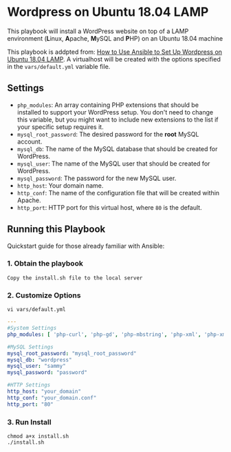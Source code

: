 # Wordpress on Ubuntu 18.04 LAMP

This playbook will install a WordPress website on top of a LAMP environment (**L**inux, **A**pache, **M**ySQL and **P**HP) on an Ubuntu 18.04 machine

This playbook is addpted from:  [How to Use Ansible to Set Up Wordpress on Ubuntu 18.04 LAMP](https://www.digitalocean.com/community/tutorials/how-to-use-ansible-to-install-and-set-up-wordpress-with-lamp-on-ubuntu-18-04). A virtualhost will be created with the options specified in the `vars/default.yml` variable file.

## Settings

- `php_modules`:  An array containing PHP extensions that should be installed to support your WordPress setup. You don't need to change this variable, but you might want to include new extensions to the list if your specific setup requires it.
- `mysql_root_password`: The desired password for the **root** MySQL account.
- `mysql_db`: The name of the MySQL database that should be created for WordPress.
- `mysql_user`: The name of the MySQL user that should be created for WordPress.
- `mysql_password`: The password for the new MySQL user.
- `http_host`: Your domain name.
- `http_conf`: The name of the configuration file that will be created within Apache.
- `http_port`: HTTP port for this virtual host, where `80` is the default. 

## Running this Playbook

Quickstart guide for those already familiar with Ansible:

### 1. Obtain the playbook
```shell
Copy the install.sh file to the local server

```

### 2. Customize Options

```shell
vi vars/default.yml
```

```yml
---
#System Settings
php_modules: [ 'php-curl', 'php-gd', 'php-mbstring', 'php-xml', 'php-xmlrpc', 'php-soap', 'php-intl', 'php-zip' ]

#MySQL Settings
mysql_root_password: "mysql_root_password"
mysql_db: "wordpress"
mysql_user: "sammy"
mysql_password: "password"

#HTTP Settings
http_host: "your_domain"
http_conf: "your_domain.conf"
http_port: "80"
```
### 3. Run Install

```shell
chmod a+x install.sh
./install.sh
```

